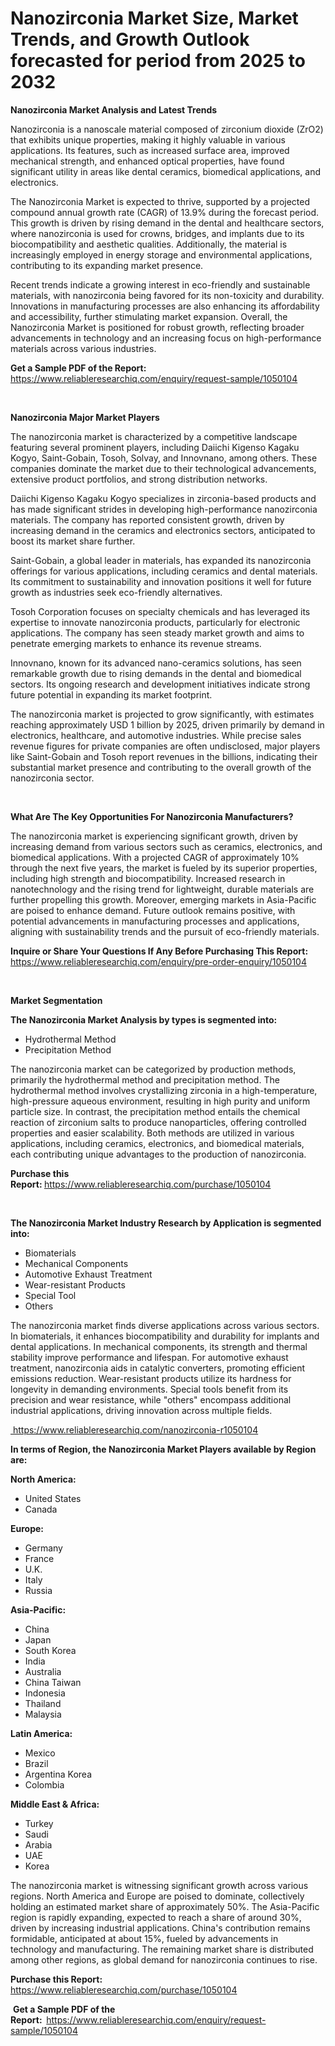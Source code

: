 <p><h1>Nanozirconia Market Size, Market Trends, and Growth Outlook forecasted for period from 2025 to 2032</h1></p><p><strong>Nanozirconia Market Analysis and Latest Trends</strong></p>
<p><p>Nanozirconia is a nanoscale material composed of zirconium dioxide (ZrO2) that exhibits unique properties, making it highly valuable in various applications. Its features, such as increased surface area, improved mechanical strength, and enhanced optical properties, have found significant utility in areas like dental ceramics, biomedical applications, and electronics. </p><p>The Nanozirconia Market is expected to thrive, supported by a projected compound annual growth rate (CAGR) of 13.9% during the forecast period. This growth is driven by rising demand in the dental and healthcare sectors, where nanozirconia is used for crowns, bridges, and implants due to its biocompatibility and aesthetic qualities. Additionally, the material is increasingly employed in energy storage and environmental applications, contributing to its expanding market presence.</p><p>Recent trends indicate a growing interest in eco-friendly and sustainable materials, with nanozirconia being favored for its non-toxicity and durability. Innovations in manufacturing processes are also enhancing its affordability and accessibility, further stimulating market expansion. Overall, the Nanozirconia Market is positioned for robust growth, reflecting broader advancements in technology and an increasing focus on high-performance materials across various industries.</p></p>
<p><strong>Get a Sample PDF of the Report:&nbsp;</strong> <a href="https://www.reliableresearchiq.com/enquiry/request-sample/1050104?utm_campaign=2299&utm_medium=2&utm_source=Github&utm_content=ia&utm_term=17042025&utm_id=nanozirconia">https://www.reliableresearchiq.com/enquiry/request-sample/1050104</a></p>
<p>&nbsp;</p>
<p><strong>Nanozirconia Major Market Players</strong></p>
<p><p>The nanozirconia market is characterized by a competitive landscape featuring several prominent players, including Daiichi Kigenso Kagaku Kogyo, Saint-Gobain, Tosoh, Solvay, and Innovnano, among others. These companies dominate the market due to their technological advancements, extensive product portfolios, and strong distribution networks.</p><p>Daiichi Kigenso Kagaku Kogyo specializes in zirconia-based products and has made significant strides in developing high-performance nanozirconia materials. The company has reported consistent growth, driven by increasing demand in the ceramics and electronics sectors, anticipated to boost its market share further.</p><p>Saint-Gobain, a global leader in materials, has expanded its nanozirconia offerings for various applications, including ceramics and dental materials. Its commitment to sustainability and innovation positions it well for future growth as industries seek eco-friendly alternatives.</p><p>Tosoh Corporation focuses on specialty chemicals and has leveraged its expertise to innovate nanozirconia products, particularly for electronic applications. The company has seen steady market growth and aims to penetrate emerging markets to enhance its revenue streams.</p><p>Innovnano, known for its advanced nano-ceramics solutions, has seen remarkable growth due to rising demands in the dental and biomedical sectors. Its ongoing research and development initiatives indicate strong future potential in expanding its market footprint.</p><p>The nanozirconia market is projected to grow significantly, with estimates reaching approximately USD 1 billion by 2025, driven primarily by demand in electronics, healthcare, and automotive industries. While precise sales revenue figures for private companies are often undisclosed, major players like Saint-Gobain and Tosoh report revenues in the billions, indicating their substantial market presence and contributing to the overall growth of the nanozirconia sector.</p></p>
<p>&nbsp;</p>
<p><strong>What Are The Key Opportunities For Nanozirconia Manufacturers?</strong></p>
<p><p>The nanozirconia market is experiencing significant growth, driven by increasing demand from various sectors such as ceramics, electronics, and biomedical applications. With a projected CAGR of approximately 10% through the next five years, the market is fueled by its superior properties, including high strength and biocompatibility. Increased research in nanotechnology and the rising trend for lightweight, durable materials are further propelling this growth. Moreover, emerging markets in Asia-Pacific are poised to enhance demand. Future outlook remains positive, with potential advancements in manufacturing processes and applications, aligning with sustainability trends and the pursuit of eco-friendly materials.</p></p>
<p><strong>Inquire or Share Your Questions If Any Before Purchasing This Report:</strong> <a href="https://www.reliableresearchiq.com/enquiry/pre-order-enquiry/1050104?utm_campaign=2299&utm_medium=2&utm_source=Github&utm_content=ia&utm_term=17042025&utm_id=nanozirconia">https://www.reliableresearchiq.com/enquiry/pre-order-enquiry/1050104</a></p>
<p>&nbsp;</p>
<p><strong>Market Segmentation</strong></p>
<p><strong>The Nanozirconia Market Analysis by types is segmented into:</strong></p>
<p><ul><li>Hydrothermal Method</li><li>Precipitation Method</li></ul></p>
<p><p>The nanozirconia market can be categorized by production methods, primarily the hydrothermal method and precipitation method. The hydrothermal method involves crystallizing zirconia in a high-temperature, high-pressure aqueous environment, resulting in high purity and uniform particle size. In contrast, the precipitation method entails the chemical reaction of zirconium salts to produce nanoparticles, offering controlled properties and easier scalability. Both methods are utilized in various applications, including ceramics, electronics, and biomedical materials, each contributing unique advantages to the production of nanozirconia.</p></p>
<p><strong>Purchase this Report:&nbsp;</strong><a href="https://www.reliableresearchiq.com/purchase/1050104?utm_campaign=2299&utm_medium=2&utm_source=Github&utm_content=ia&utm_term=17042025&utm_id=nanozirconia">https://www.reliableresearchiq.com/purchase/1050104</a></p>
<p>&nbsp;</p>
<p><strong>The Nanozirconia Market Industry Research by Application is segmented into:</strong></p>
<p><ul><li>Biomaterials</li><li>Mechanical Components</li><li>Automotive Exhaust Treatment</li><li>Wear-resistant Products</li><li>Special Tool</li><li>Others</li></ul></p>
<p><p>The nanozirconia market finds diverse applications across various sectors. In biomaterials, it enhances biocompatibility and durability for implants and dental applications. In mechanical components, its strength and thermal stability improve performance and lifespan. For automotive exhaust treatment, nanozirconia aids in catalytic converters, promoting efficient emissions reduction. Wear-resistant products utilize its hardness for longevity in demanding environments. Special tools benefit from its precision and wear resistance, while "others" encompass additional industrial applications, driving innovation across multiple fields.</p></p>
<p><a href="https://www.reliableresearchiq.com/nanozirconia-r1050104?utm_campaign=2299&utm_medium=2&utm_source=Github&utm_content=ia&utm_term=17042025&utm_id=nanozirconia">&nbsp;https://www.reliableresearchiq.com/nanozirconia-r1050104</a></p>
<p><strong>In terms of Region, the Nanozirconia Market Players available by Region are:</strong></p>
<p>
    <p> <strong> North America: </strong>
        <ul>
            <li>United States</li>
            <li>Canada</li>
        </ul>
        </p> 
    <p> <strong> Europe: </strong>
        <ul>
            <li>Germany</li>
            <li>France</li>
            <li>U.K.</li>
            <li>Italy</li>
            <li>Russia</li>
        </ul>
        </p> 
    <p> <strong> Asia-Pacific: </strong>
        <ul>
            <li>China</li>
            <li>Japan</li>
            <li>South Korea</li>
            <li>India</li>
            <li>Australia</li>
            <li>China Taiwan</li>
            <li>Indonesia</li>
            <li>Thailand</li>
            <li>Malaysia</li>
        </ul>
        </p> 
    <p> <strong> Latin America: </strong>
        <ul>
            <li>Mexico</li>
            <li>Brazil</li>
            <li>Argentina Korea</li>
            <li>Colombia</li>
        </ul>
        </p> 
    <p> <strong> Middle East & Africa: </strong>
        <ul>
            <li>Turkey</li>
            <li>Saudi</li>
            <li>Arabia</li>
            <li>UAE</li>
            <li>Korea</li>
        </ul>
    </p>
    </p>
<p><p>The nanozirconia market is witnessing significant growth across various regions. North America and Europe are poised to dominate, collectively holding an estimated market share of approximately 50%. The Asia-Pacific region is rapidly expanding, expected to reach a share of around 30%, driven by increasing industrial applications. China's contribution remains formidable, anticipated at about 15%, fueled by advancements in technology and manufacturing. The remaining market share is distributed among other regions, as global demand for nanozirconia continues to rise.</p></p>
<p><strong>Purchase this Report: </strong><a href="https://www.reliableresearchiq.com/purchase/1050104?utm_campaign=2299&utm_medium=2&utm_source=Github&utm_content=ia&utm_term=17042025&utm_id=nanozirconia">https://www.reliableresearchiq.com/purchase/1050104</a></p>
<p>&nbsp;<strong>Get a Sample PDF of the Report:&nbsp;&nbsp;</strong><a href="https://www.reliableresearchiq.com/enquiry/request-sample/1050104?utm_campaign=2299&utm_medium=2&utm_source=Github&utm_content=ia&utm_term=17042025&utm_id=nanozirconia">https://www.reliableresearchiq.com/enquiry/request-sample/1050104</a></p>
<p><strong></strong></p>
<p><p></p><p></p><p></p></p>